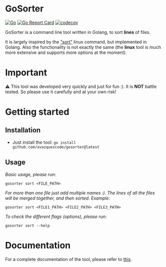 # GoSorter
[![Go](https://github.com/avazquezcode/govetryx/actions/workflows/ci.yml/badge.svg?branch=main)](https://github.com/avazquezcode/govetryx/actions/workflows/ci.yml)
<a href="https://goreportcard.com/report/github.com/avazquezcode/gosorter"><img src="https://goreportcard.com/badge/github.com/avazquezcode/gosorter" alt="Go Report Card" /></a>
[![codecov](https://codecov.io/gh/avazquezcode/gosorter/graph/badge.svg?token=GCULNO7W0Q)](https://codecov.io/gh/avazquezcode/gosorter)

GoSorter is a command line tool written in Golang, to sort **lines** of files.

It is largely inspired by the ["sort"](https://man7.org/linux/man-pages/man1/sort.1.html) linux command, but implemented in Golang. Also the functionality is not exactly the same (the **linux** tool is much more extensive and supports more options at the moment).

# Important

⚠️ This tool was developed very quickly and just for fun :). It is **NOT** battle tested. So please use it carefully and at your own risk!

# Getting started

## Installation

- Just install the tool: `go install github.com/avazquezcode/gosorter@latest`

## Usage

*Basic usage, please run*:

`gosorter sort <FILE_PATH>`

*For more than one file just add multiple names :). The lines of all the files will be merged together, and then sorted. Example*:

`gosorter sort <FILE1_PATH> <FILE2_PATH> <FILE3_PATH>`

*To check the different flags (options), please run*: 

`gosorter sort --help`

# Documentation

For a complete documentation of the tool, please refer to [this](./docs/gosorter.md).
